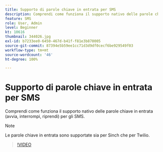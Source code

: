 ```yaml
---
title: Supporto di parole chiave in entrata per SMS
description: Comprendi come funziona il supporto nativo delle parole chiave in entrata (avvia, interrompi, riprendi) per gli SMS.
feature: SMS
role: User, Admin
level: Beginner
kt: 10616
thumbnail: 344026.jpg
exl-id: b7233ee0-6450-467d-b41f-f81e3b870005
source-git-commit: 87394e5b59ee1cc71d3d9df0cecf6be929549f03
workflow-type: tm+mt
source-wordcount: '46'
ht-degree: 100%

---
```


# Supporto di parole chiave in entrata per SMS

Comprendi come funziona il supporto nativo delle parole chiave in entrata (avvia, interrompi, riprendi) per gli SMS.

>[!NOTE]
>
>Le parole chiave in entrata sono supportate sia per Sinch che per Twilio.

>[!VIDEO](https://video.tv.adobe.com/v/344026?quality=12&learn=on)
